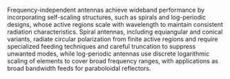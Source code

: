 Frequency-independent antennas achieve wideband performance by incorporating self-scaling structures, such as spirals and log-periodic designs, whose active regions scale with wavelength to maintain consistent radiation characteristics. Spiral antennas, including equiangular and conical variants, radiate circular polarization from finite active regions and require specialized feeding techniques and careful truncation to suppress unwanted modes, while log-periodic antennas use discrete logarithmic scaling of elements to cover broad frequency ranges, with applications as broad bandwidth feeds for paraboloidal reflectors.

